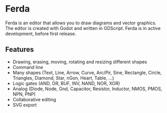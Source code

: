 # Ferda
Ferda is an editor that allows you to draw diagrams and vector graphics. The editor is created with Godot and written in GDScript.
Ferda is in active development, before first release.
## Features
- Drawing, erasing, moving, rotating and resizing different shapes
- Command line
- Many shapes (Text, Line, Arrow, Curve, Arc/Pir, Sine, Rectangle, Circle, Triangles, Diamond, Star, nGon, Heart, Table, ...)
- Logic gates (AND, OR, BUF, INV, NAND, NOR, XOR)
- Analog (Diode, Node, Gnd, Capacitor, Resistor, Inductor, NMOS, PMOS, NPN, PNP)
- Collaborative editing
- SVG export
